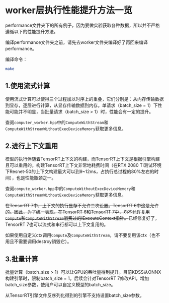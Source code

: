 # worker层执行性能提升方法一览

performance文件夹下的所有例子，因为要做实验获取各种数据，所以并不严格遵循以下的性能提升方法。

编译performance文件夹之前，请先去worker文件夹编译好了再回来编译performance。

编译命令：
```bash
make
```

## 1.使用流式计算

使用流式计算可以使得三个过程加以时序上的重叠，它们分别是：从内存传输数据到显存，逐层进行计算，从显存传输数据到内存。单请求（batch_size = 1）下性能可能并不明显，当批量请求（batch_size > 1）时，性能会有一定的提升。

查阅```computer_worker.hpp```中的```ComputeWithStream```和```ComputeWithStreamWithoutExecDeviceMemory```获取更多信息。

## 2.进行上下文重用

模型的执行伴随着TensorRT上下文的构建，而TensorRT上下文是根据引擎构建且可以重用的。构建TensorRT上下文非常地耗费时间（在RTX 2080 Ti测试环境下Resnet-50的上下文构建最大可以到9~12ms，占执行总过程的80%左右的时间），也是性能瓶颈之一。

查阅```compute_worker.hpp```中的```ComputeWithoutExecDeviceMemory```和```ComputeWithStreamWithoutExecDeviceMemory```获取更多信息。

~~在TensorRT 7中，上下文的执行显存不允许二次设置。TensorRT 6中这是允许的。因此，为了统一表现，在TensorRT 6和TensorRT 7中，均不允许复用```Compute```和```ComputeWithStream```消费过的IExecuteContext指针。~~已经修复好了，TensorRT 7也可以流式和串行都可以上下文复用的。

如果使用自定义ctx调用```Compute```及```ComputeWithStream```，请不要复用该ctx（也不用且不需要调用destroy销毁它）。

## 3.批量计算

批量计算（batch_size > 1）可以让GPU的吞吐量得到提升。目前KDSS从ONNX构建引擎时，限制batch_size = 1。后续会针对TensorRT 7修改API，增加batch_size参数，使用户可以自定义模型的batch_size。

从TensorRT引擎文件反序列化得到的引擎不支持设置batch_size参数。